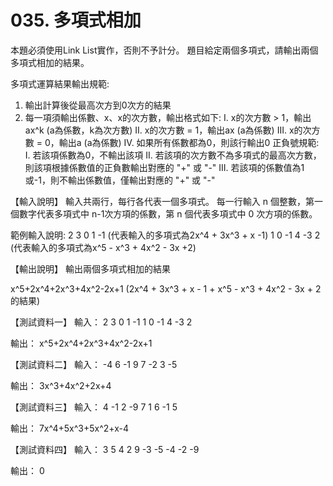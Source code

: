 # 035. 多項式相加
本題必須使用Link List實作，否則不予計分。
題目給定兩個多項式，請輸出兩個多項式相加的結果。

多項式運算結果輸出規範:

1. 輸出計算後從最高次方到0次方的結果
2. 每一項須輸出係數、x、x的次方數，輸出格式如下:
I. x的次方數 > 1，輸出ax^k (a為係數，k為次方數)
II. x的次方數 = 1，輸出ax (a為係數)
III. x的次方數 = 0，輸出a (a為係數)
IV. 如果所有係數都為0，則該行輸出0
正負號規範:
I. 若該項係數為0，不輸出該項
II. 若該項的次方數不為多項式的最高次方數，則該項根據係數值的正負數輸出對應的 "+" 或 "-"
III. 若該項的係數值為1或-1，則不輸出係數值，僅輸出對應的 "+" 或 "-"

【輸入說明】
輸入共兩行，每行各代表一個多項式。
每一行輸入 n 個整數，第一個數字代表多項式中 n-1次方項的係數，第 n 個代表多項式中 0 次方項的係數。

範例輸入說明:
2 3 0 1 -1 (代表輸入的多項式為2x^4 + 3x^3 + x -1)
1 0 -1 4 -3 2 (代表輸入的多項式為x^5 - x^3 + 4x^2 - 3x +2)

【輸出說明】
輸出兩個多項式相加的結果

x^5+2x^4+2x^3+4x^2-2x+1 (2x^4 + 3x^3 + x - 1 + x^5 - x^3 + 4x^2 - 3x + 2的結果)

【測試資料一】
輸入：
2 3 0 1 -1
1 0 -1 4 -3 2

輸出：
x^5+2x^4+2x^3+4x^2-2x+1

【測試資料二】
輸入：
-4 6 -1 9
7 -2 3 -5

輸出：
3x^3+4x^2+2x+4

【測試資料三】
輸入：
4 -1 2 -9
7 1 6 -1 5

輸出：
7x^4+5x^3+5x^2+x-4

【測試資料四】
輸入：
3 5 4 2 9
-3 -5 -4 -2 -9

輸出：
0
